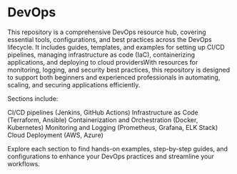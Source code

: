 # DevOps
This repository is a comprehensive DevOps resource hub, covering essential tools, configurations, and best practices across the DevOps lifecycle. It includes guides, templates, and examples for setting up CI/CD pipelines, managing infrastructure as code (IaC), containerizing applications, and deploying to cloud providersWith resources for monitoring, logging, and security best practices, this repository is designed to support both beginners and experienced professionals in automating, scaling, and securing applications efficiently.

Sections include:

CI/CD pipelines (Jenkins, GitHub Actions)
Infrastructure as Code (Terraform, Ansible)
Containerization and Orchestration (Docker, Kubernetes)
Monitoring and Logging (Prometheus, Grafana, ELK Stack)
Cloud Deployment (AWS, Azure)

Explore each section to find hands-on examples, step-by-step guides, and configurations to enhance your DevOps practices and streamline your workflows.

